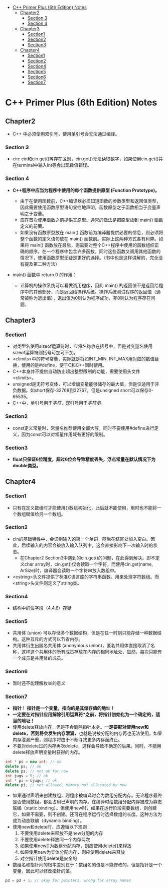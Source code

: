 - [C++ Primer Plus (6th Edition) Notes](#c-primer-plus-6th-edition-notes)
  - [Chapter2](#chapter2)
    - [Section 3](#section-3)
    - [Section 4](#section-4)
  - [Chapter3](#chapter3)
    - [Section1](#section1)
    - [Section2](#section2)
    - [Section3](#section3)
  - [Chapter4](#chapter4)
    - [Section1](#section1-1)
    - [Section2](#section2-1)
    - [Section4](#section4)
    - [Section5](#section5)
    - [Section6](#section6)
    - [Section7](#section7)

# C++ Primer Plus (6th Edition) Notes
## Chapter2
- C++ 中必须使用双引号，使用单引号会无法通过编译。
### Section 3
- cin:
cin和cin.get()等存在区别，cin.get()无法读取数字，如果使用cin.get()并在terminal中输入int等会出现数值错误。
### Section 4
- **C++程序中应当为程序中使用的每个函数提供原型 (Function Prototype)。**
  - 由于在使用函数前，C++编译器必须知道函数的参数类型和返回值类型，因此需要使用函数原型语句显性地声明。函数原型之于函数相当于变量声明之于变量。
  - 应在首次使用函数之前提供其原型。通常的做法是把原型放到 main() 函数定义的前面。
  - 如果没有函数原型放在 main() 函数前为编译器提供必要的信息，则必须将整个函数的定义语句放在 main() 函数前。实际上这两种方式各有利弊。如果将 main() 函数放在最后，则需要对整个C++程序中使用的函数组织正确的顺序。在一个程序中包含许多函数，同时这些函数又调用其他函数的情况下，使用函数原型无疑是更好的选择。（书中也是这样讲解的，完全没有提及第二种方法）

- main() 函数中 return 0 的作用：
  - 计算机的操作系统可以看做调用程序，因此 main() 的返回值不是返回给程序中的其他部分，而是返回给操作系统。操作系统测试程序的返回值（通常被称为退出值），退出值为0则认为程序成功，非0则认为程序存在问题。

## Chapter3
### Section1
- 对类型名使用sizeof运算符时，应将名称放在括号中，但是对变量名使用sizeof运算符则括号可加可不加。
- \<climits\>中的符号常量，实际就是将如INT_MIN, INT_MAX用对应的数值替换，使用的是\#define，便于C和C++同时使用。
- C++本身并不提供自动防止超出整型限制的功能，需要使用头文件\<climits\>。
- unsigned是无符号变体，可以增加变量能够储存的最大值，但是仅适用于非负数据。如short保存-32768到32767，但是unsigned short可以保存0-65535。
- C++中，单引号用于*字符*，双引号用于*字符串*。
### Section2
- const定义常量时，常量名推荐使用全部大写，同时不要使用\#define进行定义，因为const可以对常量作用域有更好的限制。
### Section3
- **float只保证6位精度，超过6位会导致精度丢失，浮点常量在默认情况下为double类型。**

## Chapter4
### Section1
- 只有在定义数组时才能使用\{\}数组初始化，此后就不能使用，用时也不能将一个数组赋值给另一个数组。
### Section2
- cin的基础特性中，会识别输入的第一个单词，随后在结尾处加入空白。因此，后续输入的内容会被放入输入队列中，这会直接影响下一次输入时的状态。
  - 在Chapter2 Section3中遇到的cin.get()的问题，在此得到解决。即不定义char array时，cin.get()仅会读取一个字符，而使用cin.get(name, ArSize)时，编译器会读取一个字符串放入数组中。
- \<cstring\>头文件提供了标准C语言库的字符串函数，用来处理字符数组。而\<string\>头文件则定义了string类。
### Section4
- 结构中的位字段（4.4.6）存疑
### Section5
- 共用体 (union) 可以存储多个数据结构，但是在任一时刻只能存储一种数据结构。这种互斥的方式可以节省内存。
- 共用体衍生出匿名共用体 (anonymous union)，匿名共用体直接取消了名称，这样这个共用体的所有成员存放在内存的相同地址处，显然，每次只能有一个成员是共用体的成员。
### Section6
- 暂时还不能理解枚举的意义
### Section7
- **指针！ 指针是一个变量，指向的是其储存值的地址！**
- **一定要在对指针应用解除引用运算符\*之前，将指针初始化为一个确定的，适当的地址！**
- 使用delete释放内存，但是不会删除指针本身。**一定要配对使用new和delete，否则将会发生内存泄漏**，也就是说被分配的内存再也无法使用。如果内存泄漏严重，则程序将由于不断寻找更多内存而终止。
- 不要对delete过的内存再次delete，这样会导致不确定的后果。同时，不能用delete释放声明变量时获得的内存。
```c++
int * ps = new int; // ok
delete ps; // ok
delete ps; // not ok for now
int jugs = 5; // ok
int * pi = &jugs; // ok
delete pi; // not allowed, memory not allocated by new
```
- 如果通过声明来创建数组，则程序被编译时会为数组分配内存。无论程序最终是否使用数组，都会占用已声明的内存。在编译时给数组分配内存被成为静态联编（static binding）。但使用new时，如果在运行阶段需要数组，则创建它，如果不需要，则不创建。还可在程序运行时选择数组的长度。这种方法为成为动态联编（dynamic binding）。
- 使用new和delete时，应遵循以下规则：
  1. 不要使用delete来释放不是new分配的内存
  2. 不要使用delete释放同一个内存两次
  3. 如果使用new\[\]为数组分配内存，则应使用delete\[\]来释放
  4. 如果使用new为实体分配内存，则应使用delete来释放 
  5. 对空指针使用delete是安全的
- 数组名和指针间的根本差别在于：数组名的值是不能修改的，但是指针是一个变量，因此可以修改指针的值。
```c++ 
p3 = p3 + 1; // okay for pointers, wrong for array names
```

